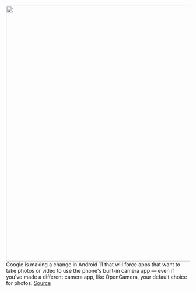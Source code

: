 <img src='https://cdn.vox-cdn.com/thumbor/4HNsVixkZ3Umv8HDHM6tkNbojQg=/0x0:2040x1360/1200x800/filters:focal(857x517:1183x843)/cdn.vox-cdn.com/uploads/chorus_image/image/67236971/vpavic_4113_20200721_0058.0.jpg' width='700px' /><br/>
Google is making a change in Android 11 that will force apps that want to take photos or video to use the phone's built-in camera app — even if you've made a different camera app, like OpenCamera, your default choice for photos.
<a href='https://www.theverge.com/2020/8/20/21376391/google-android-11-third-party-camera-picker-intents'> Source <a/>
